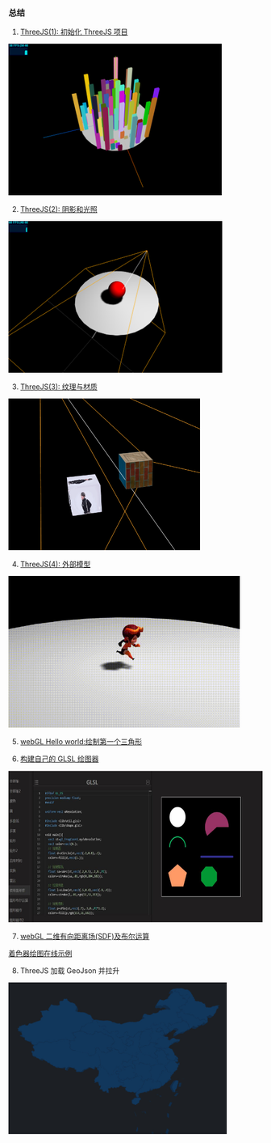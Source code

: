 ### 总结

1. [ThreeJS(1): 初始化 ThreeJS 项目](https://github.com/zhouzhili/webGL-webGIS-Learning/tree/master/webglCodes/city3D)

<img src='./webglCodes/city3D/result.png' height='300px' />

2. [ThreeJS(2): 阴影和光照](https://github.com/zhouzhili/webGL-webGIS-Learning/tree/master/webglCodes/shadow)

<img src='./webglCodes/shadow/result.png' height='300px' />

3. [ThreeJS(3): 纹理与材质](https://github.com/zhouzhili/webGL-webGIS-Learning/tree/master/webglCodes/texture)

<img src='./webglCodes/texture/images/result.png' height='300px' />

4. [ThreeJS(4): 外部模型](https://github.com/zhouzhili/webGL-webGIS-Learning/tree/master/webglCodes/LoadGLTF)

<img src='./webglCodes/LoadGLTF/result.gif' height='300px' />

5. [webGL Hello world:绘制第一个三角形](https://github.com/zhouzhili/blog/issues/12)

6) [构建自己的 GLSL 绘图器](https://github.com/zhouzhili/blog/issues/10)

<img src='./webGL_fragment/assets/result.jpg' height='300px' />

7. [webGL 二维有向距离场(SDF)及布尔运算](https://github.com/zhouzhili/blog/issues/11)

[着色器绘图在线示例](http://zhouzhili.github.io/dist_frag/index.html)

8. ThreeJS 加载 GeoJson 并拉升

<img src='./webglCodes/ThreeJS-build/result/china.jpg' height='300px' />
